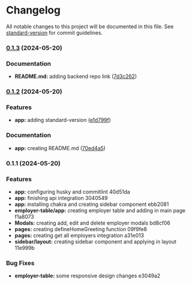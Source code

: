 # Changelog

All notable changes to this project will be documented in this file. See [standard-version](https://github.com/conventional-changelog/standard-version) for commit guidelines.

### [0.1.3](https://github.com/CleberSchiavon/react-employer-dashboard/compare/v0.1.2...v0.1.3) (2024-05-20)


### Documentation

* **README.md:** adding backend repo link ([7d3c262](https://github.com/CleberSchiavon/react-employer-dashboard/commit/7d3c262fe7d6ca27152fff29784f49957f80f085))

### [0.1.2](https://github.com/CleberSchiavon/react-employer-dashboard/compare/v0.1.1...v0.1.2) (2024-05-20)


### Features

* **app:** adding standard-version ([e1d799f](https://github.com/CleberSchiavon/react-employer-dashboard/commit/e1d799f8556a63b440ab13a41f2f7eba7c72edf7))


### Documentation

* **app:** creating README.md ([70ed4a5](https://github.com/CleberSchiavon/react-employer-dashboard/commit/70ed4a5abfbb75e67b2b721b58b6a5c6693f6759))

### 0.1.1 (2024-05-20)


### Features

* **app:** configuring husky and commitlint 40d51da
* **app:** finishing api integration 3040549
* **app:** installing chakra and creating sidebar component ebb2081
* **employer-table/app:** creating employer table and adding in main page f1a8073
* **Modals:** creating add, edit and delete employer modals bd8cf06
* **pages:** creating defineHomeGreeting function 09f9fe8
* **pages:** creating get all employers integration a31e013
* **sidebar/layout:** creating sidebar component and applying in layout 11e999b


### Bug Fixes

* **employer-table:** some responsive design changes e3049a2

